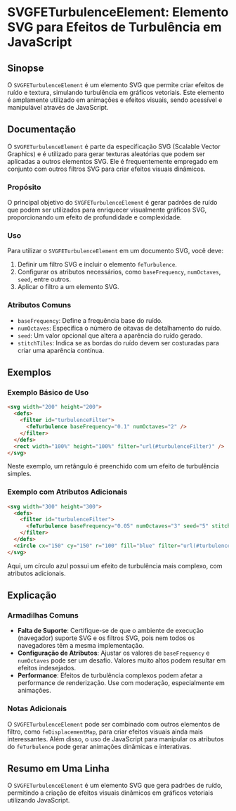 <!--
Meta Description: # SVGFETurbulenceElement: Elemento SVG para Efeitos de Turbulência em JavaScript ## Sinopse O `SVGFETurbulenceElement` é um elemento SVG que permite c...
Meta Keywords: svg, para, efeitos, svgfeturbulenceelement, ruído
-->

# SVGFETurbulenceElement: Elemento SVG para Efeitos de Turbulência em JavaScript

## Sinopse
O `SVGFETurbulenceElement` é um elemento SVG que permite criar efeitos de ruído e textura, simulando turbulência em gráficos vetoriais. Este elemento é amplamente utilizado em animações e efeitos visuais, sendo acessível e manipulável através de JavaScript.

## Documentação
O `SVGFETurbulenceElement` é parte da especificação SVG (Scalable Vector Graphics) e é utilizado para gerar texturas aleatórias que podem ser aplicadas a outros elementos SVG. Ele é frequentemente empregado em conjunto com outros filtros SVG para criar efeitos visuais dinâmicos.

### Propósito
O principal objetivo do `SVGFETurbulenceElement` é gerar padrões de ruído que podem ser utilizados para enriquecer visualmente gráficos SVG, proporcionando um efeito de profundidade e complexidade.

### Uso
Para utilizar o `SVGFETurbulenceElement` em um documento SVG, você deve:
1. Definir um filtro SVG e incluir o elemento `feTurbulence`.
2. Configurar os atributos necessários, como `baseFrequency`, `numOctaves`, `seed`, entre outros.
3. Aplicar o filtro a um elemento SVG.

### Atributos Comuns
- `baseFrequency`: Define a frequência base do ruído.
- `numOctaves`: Especifica o número de oitavas de detalhamento do ruído.
- `seed`: Um valor opcional que altera a aparência do ruído gerado.
- `stitchTiles`: Indica se as bordas do ruído devem ser costuradas para criar uma aparência contínua.

## Exemplos
### Exemplo Básico de Uso
```html
<svg width="200" height="200">
  <defs>
    <filter id="turbulenceFilter">
      <feTurbulence baseFrequency="0.1" numOctaves="2" />
    </filter>
  </defs>
  <rect width="100%" height="100%" filter="url(#turbulenceFilter)" />
</svg>
```
Neste exemplo, um retângulo é preenchido com um efeito de turbulência simples.

### Exemplo com Atributos Adicionais
```html
<svg width="300" height="300">
  <defs>
    <filter id="turbulenceFilter">
      <feTurbulence baseFrequency="0.05" numOctaves="3" seed="5" stitchTiles="stitch" />
    </filter>
  </defs>
  <circle cx="150" cy="150" r="100" fill="blue" filter="url(#turbulenceFilter)" />
</svg>
```
Aqui, um círculo azul possui um efeito de turbulência mais complexo, com atributos adicionais.

## Explicação
### Armadilhas Comuns
- **Falta de Suporte**: Certifique-se de que o ambiente de execução (navegador) suporte SVG e os filtros SVG, pois nem todos os navegadores têm a mesma implementação.
- **Configuração de Atributos**: Ajustar os valores de `baseFrequency` e `numOctaves` pode ser um desafio. Valores muito altos podem resultar em efeitos indesejados.
- **Performance**: Efeitos de turbulência complexos podem afetar a performance de renderização. Use com moderação, especialmente em animações.

### Notas Adicionais
O `SVGFETurbulenceElement` pode ser combinado com outros elementos de filtro, como `feDisplacementMap`, para criar efeitos visuais ainda mais interessantes. Além disso, o uso de JavaScript para manipular os atributos do `feTurbulence` pode gerar animações dinâmicas e interativas.

## Resumo em Uma Linha
O `SVGFETurbulenceElement` é um elemento SVG que gera padrões de ruído, permitindo a criação de efeitos visuais dinâmicos em gráficos vetoriais utilizando JavaScript.